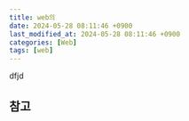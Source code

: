 ```yaml
---
title: web의
date: 2024-05-28 08:11:46 +0900
last_modified_at: 2024-05-28 08:11:46 +0900
categories: [Web]
tags: [web]
---
```


dfjd

##

###

## 참고
